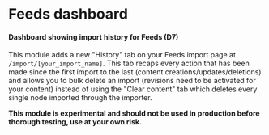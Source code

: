 # Feeds dashboard
#### Dashboard showing import history for Feeds (D7)

This module adds a new "History" tab on your Feeds import page at `/import/[your_import_name]`.
This tab recaps every action that has been made since the first import to the last (content creations/updates/deletions) and allows you to bulk delete an import (revisions need to be activated for your content) instead of using the "Clear content" tab which deletes every single node imported through the importer.

**This module is experimental and should not be used in production before thorough testing, use at your own risk.**
